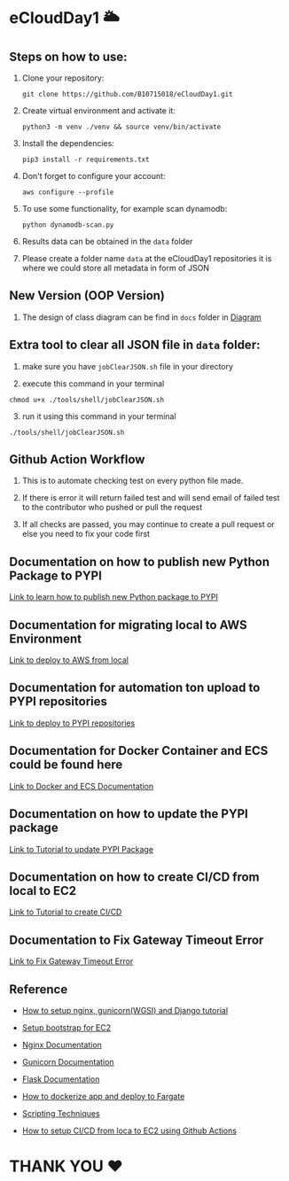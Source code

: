 # eCloudDay1 :sun_behind_large_cloud:

## Steps on how to use:

1. Clone your repository:
   ```
   git clone https://github.com/B10715018/eCloudDay1.git
   ```

2. Create virtual environment and activate it:

   ```
   python3 -m venv ./venv && source venv/bin/activate
   ```

3. Install the dependencies:
   ```
   pip3 install -r requirements.txt
   ```

4. Don't forget to configure your account:
   ```
   aws configure --profile
   ```

5. To use some functionality, for example scan dynamodb:
   ```
   python dynamodb-scan.py
   ```

6. Results data can be obtained in the `data` folder

7. Please create a folder name `data` at the eCloudDay1 repositories it is where we could store all metadata in form of JSON
## New Version (OOP Version)

1. The design of class diagram can be find in `docs` folder in [Diagram](docs/classdiagram.png)

## Extra tool to clear all JSON file in `data` folder:

1. make sure you have `jobClearJSON.sh` file in your directory

2. execute this command in your terminal 
```
chmod u+x ./tools/shell/jobClearJSON.sh
```

3. run it using this command in your terminal 
```
./tools/shell/jobClearJSON.sh
```

## Github Action Workflow

1. This is to automate checking test on every python file made.

2. If there is error it will return failed test and will send email of failed test to the contributor who pushed or pull the request

3. If all checks are passed, you may continue to create a pull request or else you need to fix your code first
## Documentation on how to publish new Python Package to PYPI
[Link to learn how to publish new Python package to PYPI](./docs/publish_new_python_package.md)
## Documentation for migrating local to AWS Environment
[Link to deploy to AWS from local](./docs/migrate_local_to_AWS_env.md)
## Documentation for automation ton upload to PYPI repositories
[Link to deploy to PYPI repositories](./docs/deploy_to_pypi_script.md)
## Documentation for Docker Container and ECS could be found here
[Link to Docker and ECS Documentation](./docs/dockertoECS.md)

## Documentation on how to update the PYPI package
[Link to Tutorial to update PYPI Package](./docs/updatePythonPackage.md)

## Documentation on how to create CI/CD from local to EC2
[Link to Tutorial to create CI/CD](./docs/ci_cd_local_to_ec2.md)

## Documentation to Fix Gateway Timeout Error
[Link to Fix Gateway Timeout Error](./docs/fix_nginx_gateway_timeout.md)
## Reference
- [How to setup nginx, gunicorn(WGSI) and Django tutorial](https://www.youtube.com/watch?v=I4eN7QQzKd0) 

- [Setup bootstrap for EC2](https://stackoverflow.com/questions/55471199/how-to-start-gunicorn-on-startup-ec2-instance)

- [Nginx Documentation](https://nginx.org/en/docs/)

- [Gunicorn Documentation](https://docs.gunicorn.org/en/stable/configure.html)

- [Flask Documentation](https://flask.palletsprojects.com/en/2.1.x/)

- [How to dockerize app and deploy to Fargate](https://towardsdatascience.com/deploying-a-docker-container-with-ecs-and-fargate-7b0cbc9cd608)

- [Scripting Techniques](https://www.serverlab.ca/tutorials/linux/administration-linux/how-to-set-environment-variables-in-linux/)

- [How to setup CI/CD from loca to EC2 using Github Actions](https://farhan-tanvir.medium.com/ci-cd-from-github-to-aws-ec2-using-github-action-e18b621c0507)
# THANK YOU :heart:
